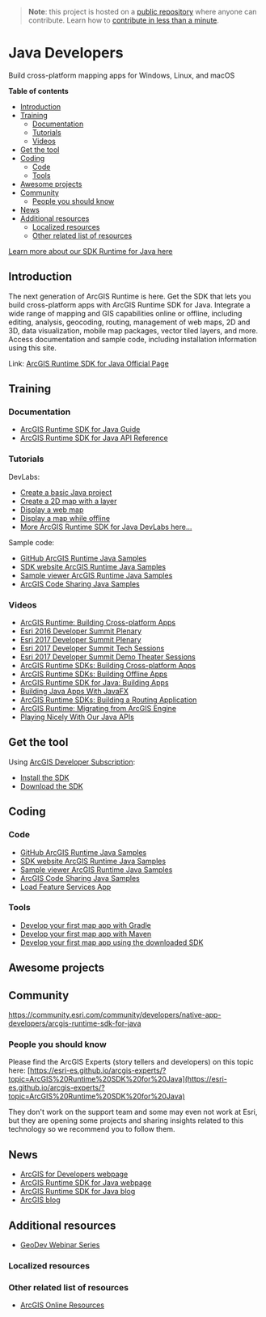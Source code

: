 > **Note**: this project is hosted on a [public repository](https://github.com/hhkaos/awesome-arcgis) where anyone can contribute. Learn how to [contribute in less than a minute](https://github.com/hhkaos/awesome-arcgis/blob/master/CONTRIBUTING.md#contributions).

# Java Developers

Build cross-platform mapping apps for Windows, Linux, and macOS

<!-- START doctoc generated TOC please keep comment here to allow auto update -->
<!-- DON'T EDIT THIS SECTION, INSTEAD RE-RUN doctoc TO UPDATE -->
**Table of contents**

- [Introduction](#introduction)
- [Training](#training)
  - [Documentation](#documentation)
  - [Tutorials](#tutorials)
  - [Videos](#videos)
- [Get the tool](#get-the-tool)
- [Coding](#coding)
  - [Code](#code)
  - [Tools](#tools)
- [Awesome projects](#awesome-projects)
- [Community](#community)
  - [People you should know](#people-you-should-know)
- [News](#news)
- [Additional resources](#additional-resources)
  - [Localized resources](#localized-resources)
  - [Other related list of resources](#other-related-list-of-resources)

<!-- END doctoc generated TOC please keep comment here to allow auto update -->

[Learn more about our SDK Runtime for Java here](https://developers.arcgis.com/java/latest)

## Introduction

The next generation of ArcGIS Runtime is here. Get the SDK that lets you build cross-platform apps with ArcGIS Runtime SDK for Java. Integrate a wide range of mapping and GIS capabilities online or offline, including editing, analysis, geocoding, routing, management of web maps, 2D and 3D, data visualization, mobile map packages, vector tiled layers, and more. Access documentation and sample code, including installation information using this site.

Link: [ArcGIS Runtime SDK for Java Official Page](https://developers.arcgis.com/java/latest/)

## Training
### Documentation

* [ArcGIS Runtime SDK for Java Guide](https://developers.arcgis.com/java/latest/guide/guide.htm)
* [ArcGIS Runtime SDK for Java API Reference](https://developers.arcgis.com/java/latest/api-reference/reference/packages.html)

### Tutorials

DevLabs:
* [Create a basic Java project](https://developers.arcgis.com/labs/java/create-a-basic-java-project/)
* [Create a 2D map with a layer](https://developers.arcgis.com/labs/java/create-a-2d-map-with-a-layer/)
* [Display a web map](https://developers.arcgis.com/labs/java/display-a-web-map/)
* [Display a map while offline](https://developers.arcgis.com/labs/java/display-a-map-while-offline/)
* [More ArcGIS Runtime SDK for Java DevLabs here...](https://developers.arcgis.com/labs/browse/?topic=any&product=Java)

Sample code:
* [GitHub ArcGIS Runtime Java Samples](https://github.com/Esri/arcgis-runtime-samples-java)
* [SDK website ArcGIS Runtime Java Samples](https://developers.arcgis.com/java/latest/sample-code/sample-code.htm)
* [Sample viewer ArcGIS Runtime Java Samples](https://arcgisruntime.maps.arcgis.com/home/item.html?id=e8a58073555e4700ba102aa6e2070dbf)
* [ArcGIS Code Sharing Java Samples](http://codesharing.arcgis.com/)

### Videos

* [ArcGIS Runtime: Building Cross-platform Apps](https://www.youtube.com/watch?v=XLT1PjZgbAQ)
* [Esri 2016 Developer Summit Plenary](https://www.youtube.com/watch?v=Qn7ezk-9iqs&list=PLaPDDLTCmy4ZvztJzqBnGTBoD0Lz9r39S)
* [Esri 2017 Developer Summit Plenary](https://www.youtube.com/watch?v=uHDkhm3QiTY&list=PLaPDDLTCmy4aJoXyro9yWOr2pdIe0mr9A)
* [Esri 2017 Developer Summit Tech Sessions](https://www.youtube.com/watch?v=-gnWpOrv7-4&list=PLaPDDLTCmy4Z844nQ0aFdRCTICoNDPf7E)
* [Esri 2017 Developer Summit Demo Theater Sessions](https://www.youtube.com/watch?v=1J5y8sJ9aKI&list=PLaPDDLTCmy4bhBCELU7lRS7fNF8KHneA_)
* [ArcGIS Runtime SDKs: Building Cross-platform Apps](https://www.youtube.com/watch?v=4tXsOuG_L6U)
* [ArcGIS Runtime SDKs: Building Offline Apps](https://www.youtube.com/watch?v=u6gvlpIPucU)
* [ArcGIS Runtime SDK for Java: Building Apps](https://www.youtube.com/watch?v=yw7adkEay7o)
* [Building Java Apps With JavaFX](https://www.youtube.com/watch?v=0_PR_uVuZRk)
* [ArcGIS Runtime SDKs: Building a Routing Application](https://www.youtube.com/watch?v=E48w7-yyEyg)
* [ArcGIS Runtime: Migrating from ArcGIS Engine](https://www.youtube.com/watch?v=h1lyaH00G6A)
* [Playing Nicely With Our Java APIs](https://www.youtube.com/watch?v=bkXWWpQjo0I)

## Get the tool

Using [ArcGIS Developer Subscription](https://developers.arcgis.com/pricing/):
* [Install the SDK](https://developers.arcgis.com/java/latest/guide/install-the-sdk.htm)
* [Download the SDK](https://developers.arcgis.com/downloads/apis-and-sdks?product=java)

## Coding

### Code

* [GitHub ArcGIS Runtime Java Samples](https://github.com/Esri/arcgis-runtime-samples-java)
* [SDK website ArcGIS Runtime Java Samples](https://developers.arcgis.com/java/latest/sample-code/sample-code.htm)
* [Sample viewer ArcGIS Runtime Java Samples](https://arcgisruntime.maps.arcgis.com/home/item.html?id=e8a58073555e4700ba102aa6e2070dbf)
* [ArcGIS Code Sharing Java Samples](http://codesharing.arcgis.com/)
* [Load Feature Services App](https://github.com/ialixandroae/ArcGIS-Runtime-SDK-for-Java/tree/master/Load%20Feature%20Services%20App)

### Tools

* [Develop your first map app with Gradle](https://developers.arcgis.com/java/latest/guide/develop-your-first-map-app-with-gradle.htm)
* [Develop your first map app with Maven](https://developers.arcgis.com/java/latest/guide/develop-your-first-map-app-with-maven.htm)
* [Develop your first map app using the downloaded SDK](https://developers.arcgis.com/java/latest/guide/develop-your-first-map-app.htm)

## Awesome projects

## Community

https://community.esri.com/community/developers/native-app-developers/arcgis-runtime-sdk-for-java

### People you should know
Please find the ArcGIS Experts (story tellers and developers) on this topic here: [https://esri-es.github.io/arcgis-experts/?topic=ArcGIS%20Runtime%20SDK%20for%20Java](https://esri-es.github.io/arcgis-experts/?topic=ArcGIS%20Runtime%20SDK%20for%20Java)

They don't work on the support team and some may even not work at Esri,
but they are opening some projects and sharing insights related to this
technology so we recommend you to follow them.

## News

* [ArcGIS for Developers webpage](https://developers.arcgis.com/)
* [ArcGIS Runtime SDK for Java webpage](https://developers.arcgis.com/java/)
* [ArcGIS Runtime SDK for Java blog](https://community.esri.com/community/developers/native-app-developers/arcgis-runtime-sdk-for-java/blog)
* [ArcGIS blog](https://blogs.esri.com/esri/arcgis/)

## Additional resources

* [GeoDev Webinar Series](go.esri.com/geodev)

### Localized resources

### Other related list of resources

* [ArcGIS Online Resources](https://arcgisruntime.maps.arcgis.com/home/search.html?q=owner%3A%20ArcGISRuntimeSDK&t=content&start=1&sortOrder=desc&sortField=relevance)
